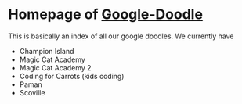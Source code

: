 # Homepage of [Google-Doodle]
This is basically an index of all our google doodles. 
We currently have
* Champion Island
* Magic Cat Academy
* Magic Cat Academy 2
* Coding for Carrots (kids coding)
* Paman
* Scoville

[Google-Doodle]: https://github.com/Google-Doodle/
